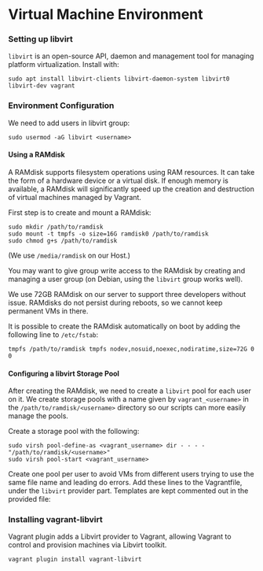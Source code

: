 # Virtual Machine Environment

### Setting up libvirt

`libvirt` is an open-source API, daemon and management tool for managing
platform virtualization. Install with:

``` {bash}
sudo apt install libvirt-clients libvirt-daemon-system libvirt0 libvirt-dev vagrant
```

### Environment Configuration

We need to add users in libvirt group:

``` {bash}
sudo usermod -aG libvirt <username>
```

#### Using a RAMdisk

A RAMdisk supports filesystem operations using RAM resources. It can
take the form of a hardware device or a virtual disk. If enough memory
is available, a RAMdisk will significantly speed up the creation and
destruction of virtual machines managed by Vagrant.

First step is to create and mount a RAMdisk:

``` {bash}
sudo mkdir /path/to/ramdisk
sudo mount -t tmpfs -o size=16G ramdisk0 /path/to/ramdisk
sudo chmod g+s /path/to/ramdisk
```

(We use `/media/ramdisk` on our Host.)

You may want to give group write access to the RAMdisk by creating and
managing a user group (on Debian, using the `libvirt` group works well).

We use 72GB RAMdisk on our server to support three developers without
issue. RAMdisks do not persist during reboots, so we cannot keep
permanent VMs in there.

It is possible to create the RAMdisk automatically on boot by adding the
following line to `/etc/fstab`:

```{fstab}
tmpfs /path/to/ramdisk tmpfs nodev,nosuid,noexec,nodiratime,size=72G 0 0
```

#### Configuring a libvirt Storage Pool

After creating the RAMdisk, we need to create a `libvirt` pool for each
user on it.  We create storage pools with a name given by
`vagrant_<username>` in the `/path/to/ramdisk/<username>` directory so
our scripts can more easily manage the pools.

Create a storage pool with the following:

``` {bash}
sudo virsh pool-define-as <vagrant_username> dir - - - - "/path/to/ramdisk/<username>"
sudo virsh pool-start <vagrant_username>
```

Create one pool per user to avoid VMs from different users trying to use
the same file name and leading do errors.  Add these lines to the
Vagrantfile, under the `libvirt` provider part.  Templates are kept
commented out in the provided file:


### Installing vagrant-libvirt
Vagrant plugin adds a Libvirt provider to Vagrant, allowing Vagrant
to control and provision machines via Libvirt toolkit.

``` {bash}
vagrant plugin install vagrant-libvirt
```
